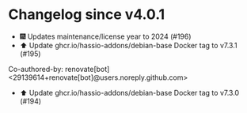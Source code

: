 # Changelog since v4.0.1
- 🎆 Updates maintenance/license year to 2024 (#196) 
- ⬆️ Update ghcr.io/hassio-addons/debian-base Docker tag to v7.3.1 (#195)

Co-authored-by: renovate[bot] <29139614+renovate[bot]@users.noreply.github.com> 
- ⬆️ Update ghcr.io/hassio-addons/debian-base Docker tag to v7.3.0 (#194) 
